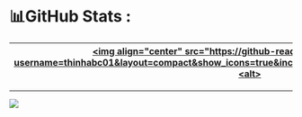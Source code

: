 # 📊GitHub Stats :

| <a href="https://github.com/thinhabc01/github-readme-stats"><img align="center" src="https://github-readme-stats.vercel.app/api?username=thinhabc01&layout=compact&show_icons=true&include_all_commits=true=&hide_border=true"<alt> </a> | <a href="https://github.com/thinhabc01/github-readme-stats"><img align="center" src="https://github-readme-stats.vercel.app/api/top-langs/?username=thinhabc01&layout=compact&hide_border=true" /></a> |
| ------------- | ------------- |
---
[![](https://visitcount.itsvg.in/api?id=thinhabc01&icon=0&color=0)](https://visitcount.itsvg.in)
